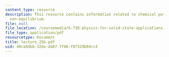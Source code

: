 ```yaml
---
content_type: resource
description: This resource contains information related to chemical potential and
  non-equilibrium.
file: null
file_location: /coursemedia/6-730-physics-for-solid-state-applications-spring-2003/40ca8dbb32deda877f06f8f329b04cc4_lecture_25b.pdf
file_type: application/pdf
resourcetype: Document
title: lecture_25b.pdf
uid: 40ca8dbb-32de-da87-7f06-f8f329b04cc4
---
```

